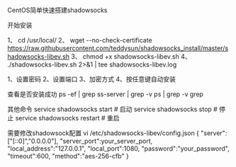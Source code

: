 #
CentOS简单快速搭建shadowsocks

开始安装

1、 cd /usr/local/
2、 wget --no-check-certificate https://raw.githubusercontent.com/teddysun/shadowsocks_install/master/shadowsocks-libev.sh
3、 chmod +x shadowsocks-libev.sh
4、 ./shadowsocks-libev.sh 2>&1 | tee shadowsocks-libev.log

1、设置密码
2、设置端口
3、加密方式
4、按任意键自动安装


查看是否安装成功
ps -ef | grep ss-server | grep -v ps | grep -v grep

其他命令
service shadowsocks start   # 启动
service shadowsocks stop    # 停止
service shadowsocks restart # 重启


需要修改shadowsock配置
vi  /etc/shadowsocks-libev/config.json
{
    "server":["[::0]","0.0.0.0"],
    "server_port":your_server_port,
    "local_address":"127.0.0.1",
    "local_port":1080,
    "password":"your_password",
    "timeout":600,
    "method":"aes-256-cfb"
}




